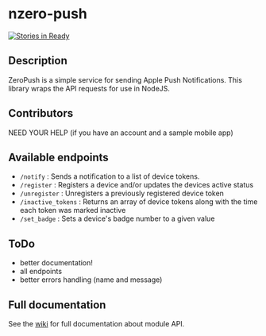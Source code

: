 # nzero-push

[![Stories in Ready](https://badge.waffle.io/linitix/nzero-push.svg?label=ready&title=Ready)](http://waffle.io/linitix/nzero-push)

## Description

ZeroPush is a simple service for sending Apple Push Notifications. This library wraps the API requests for use in NodeJS.

## Contributors

NEED YOUR HELP (if you have an account and a sample mobile app)

## Available endpoints

* `/notify` : Sends a notification to a list of device tokens.
* `/register` : Registers a device and/or updates the devices active status
* `/unregister` : Unregisters a previously registered device token
* `/inactive_tokens` : Returns an array of device tokens along with the time each token was marked inactive
* `/set_badge` : Sets a device's badge number to a given value

## ToDo

* better documentation!
* all endpoints
* better errors handling (name and message)

## Full documentation

See the [wiki](https://github.com/linitix/nzero-push/wiki) for full documentation about module API.